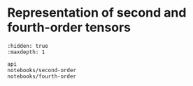 # Representation of second and fourth-order tensors

```{toctree}
:hidden: true
:maxdepth: 1

api
notebooks/second-order
notebooks/fourth-order
```
